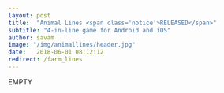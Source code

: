 ```yaml
---
layout: post
title:  "Animal Lines <span class='notice'>RELEASED</span>"
subtitle: "4-in-line game for Android and iOS"
author: savam
image: "/img/animallines/header.jpg"
date:   2018-06-01 08:12:12
redirect: /farm_lines
---
```


EMPTY
